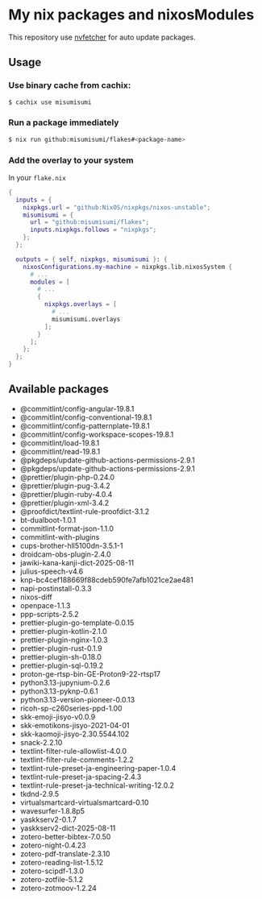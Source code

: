 # My nix packages and nixosModules

This repository use [nvfetcher](https://github.com/berberman/nvfetcher.git) for auto update packages.

## Usage

### Use binary cache from cachix:

```sh
$ cachix use misumisumi
```

### Run a package immediately

```sh
$ nix run github:misumisumi/flakes#<package-name>
```

### Add the overlay to your system

In your `flake.nix`

```nix
{
  inputs = {
    nixpkgs.url = "github:NixOS/nixpkgs/nixos-unstable";
    misumisumi = {
      url = "github:misumisumi/flakes";
      inputs.nixpkgs.follows = "nixpkgs";
    };
  };

  outputs = { self, nixpkgs, misumisumi }: {
    nixosConfigurations.my-machine = nixpkgs.lib.nixosSystem {
      # ...
      modules = [
        # ...
        {
          nixpkgs.overlays = [
            # ...
            misumisumi.overlays
          ];
        }
      ];
    };
  };
}

```

## Available packages

  - @commitlint/config-angular-19.8.1
  - @commitlint/config-conventional-19.8.1
  - @commitlint/config-patternplate-19.8.1
  - @commitlint/config-workspace-scopes-19.8.1
  - @commitlint/load-19.8.1
  - @commitlint/read-19.8.1
  - @pkgdeps/update-github-actions-permissions-2.9.1
  - @pkgdeps/update-github-actions-permissions-2.9.1
  - @prettier/plugin-php-0.24.0
  - @prettier/plugin-pug-3.4.2
  - @prettier/plugin-ruby-4.0.4
  - @prettier/plugin-xml-3.4.2
  - @proofdict/textlint-rule-proofdict-3.1.2
  - bt-dualboot-1.0.1
  - commitlint-format-json-1.1.0
  - commitlint-with-plugins
  - cups-brother-hll5100dn-3.5.1-1
  - droidcam-obs-plugin-2.4.0
  - jawiki-kana-kanji-dict-2025-08-11
  - julius-speech-v4.6
  - knp-bc4cef188669f88cdeb590fe7afb1021ce2ae481
  - napi-postinstall-0.3.3
  - nixos-diff
  - openpace-1.1.3
  - ppp-scripts-2.5.2
  - prettier-plugin-go-template-0.0.15
  - prettier-plugin-kotlin-2.1.0
  - prettier-plugin-nginx-1.0.3
  - prettier-plugin-rust-0.1.9
  - prettier-plugin-sh-0.18.0
  - prettier-plugin-sql-0.19.2
  - proton-ge-rtsp-bin-GE-Proton9-22-rtsp17
  - python3.13-jupynium-0.2.6
  - python3.13-pyknp-0.6.1
  - python3.13-version-pioneer-0.0.13
  - ricoh-sp-c260series-ppd-1.00
  - skk-emoji-jisyo-v0.0.9
  - skk-emotikons-jisyo-2021-04-01
  - skk-kaomoji-jisyo-2.30.5544.102
  - snack-2.2.10
  - textlint-filter-rule-allowlist-4.0.0
  - textlint-filter-rule-comments-1.2.2
  - textlint-rule-preset-ja-engineering-paper-1.0.4
  - textlint-rule-preset-ja-spacing-2.4.3
  - textlint-rule-preset-ja-technical-writing-12.0.2
  - tkdnd-2.9.5
  - virtualsmartcard-virtualsmartcard-0.10
  - wavesurfer-1.8.8p5
  - yaskkserv2-0.1.7
  - yaskkserv2-dict-2025-08-11
  - zotero-better-bibtex-7.0.50
  - zotero-night-0.4.23
  - zotero-pdf-translate-2.3.10
  - zotero-reading-list-1.5.12
  - zotero-scipdf-1.3.0
  - zotero-zotfile-5.1.2
  - zotero-zotmoov-1.2.24

